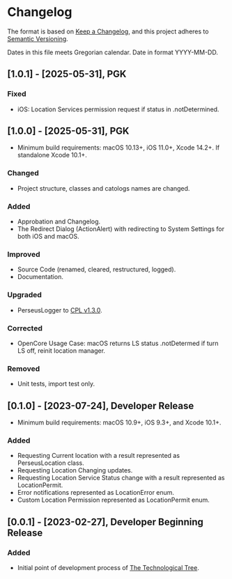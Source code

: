 # Changelog

The format is based on [Keep a Changelog](https://keepachangelog.com/en/1.1.0/),
and this project adheres to [Semantic Versioning](https://semver.org/spec/v2.0.0.html).<br/>

Dates in this file meets Gregorian calendar. Date in format YYYY-MM-DD.

## [1.0.1] - [2025-05-31], PGK

### Fixed

- iOS: Location Services permission request if status in .notDetermined.

## [1.0.0] - [2025-05-31], PGK

- Minimum build requirements: macOS 10.13+, iOS 11.0+, Xcode 14.2+. If standalone Xcode 10.1+.

### Changed

- Project structure, classes and catologs names are changed.

### Added

- Approbation and Changelog.
- The Redirect Dialog (ActionAlert) with redirecting to System Settings for both iOS and macOS.

### Improved

- Source Code (renamed, cleared, restructured, logged).
- Documentation.

### Upgraded

- PerseusLogger to [CPL v1.3.0](https://github.com/perseusrealdeal/ConsolePerseusLogger).

### Corrected

- OpenCore Usage Case: macOS returns LS status .notDetermed if turn LS off, reinit location manager.

### Removed

- Unit tests, import test only.

## [0.1.0] - [2023-07-24], Developer Release

- Minimum build requirements: macOS 10.9+, iOS 9.3+, and Xcode 10.1+.

### Added

- Requesting Current location with a result represented as PerseusLocation class.
- Requesting Location Changing updates.
- Requesting Location Service Status change with a result represented as LocationPermit.
- Error notifications represented as LocationError enum.
- Custom Location Permission represented as LocationPermit enum.

## [0.0.1] - [2023-02-27], Developer Beginning Release

### Added

- Initial point of development process of [The Technological Tree](https://github.com/perseusrealdeal/TheTechnologicalTree).
